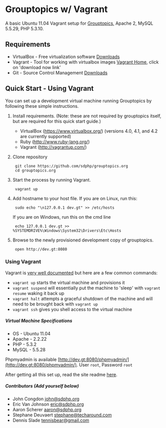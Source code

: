 # Grouptopics w/ Vagrant

A basic Ubuntu 11.04 Vagrant setup for [Grouptopics](https://github.com/sdphp/grouptopics.org), Apache 2, MySQL 5.5.29, PHP 5.3.10.

## Requirements

* VirtualBox - Free virtualization software [Downloads](https://www.virtualbox.org/wiki/Downloads)
* Vagrant - Tool for working with virtualbox images [Vagrant Home](https://www.vagrantup.com), click on 'download now link'
* Git - Source Control Management [Downloads](http://git-scm.com/downloads)

## Quick Start - Using Vagrant

You can set up a development virtual machine running Grouptopics by following these simple instructions.

1. Install requirements. (Note: these are not required by grouptopics itself, but are required for this quick start guide.)
   - VirtualBox (https://www.virtualbox.org/) (versions 4.0, 4.1, and 4.2 are currently supported)
   - Ruby (http://www.ruby-lang.org/)
   - Vagrant (http://vagrantup.com/)

2. Clone repository

        git clone https://github.com/sdphp/grouptopics.org
        cd grouptopics.org

3. Start the process by running Vagrant.

        vagrant up

4. Add hostname to your host file.
   If you are on Linux, run this:

        sudo echo "\n127.0.0.1 dev.gt" >> /etc/hosts
        
   If you are on Windows, run this on the cmd line
   
        echo 127.0.0.1 dev.gt >> %SYSTEMDRIVE%\Windows\System32\Drivers\Etc\Hosts

5. Browse to the newly provisioned development copy of grouptopics.

        open http://dev.gt:8080

### Using Vagrant

Vagrant is [very well documented](http://vagrantup.com/v1/docs/index.html) but here are a few common commands:

* `vagrant up` starts the virtual machine and provisions it
* `vagrant suspend` will essentially put the machine to 'sleep' with `vagrant resume` waking it back up
* `vagrant halt` attempts a graceful shutdown of the machine and will need to be brought back with `vagrant up`
* `vagrant ssh` gives you shell access to the virtual machine


##### Virtual Machine Specifications #####

* OS     - Ubuntu 11.04
* Apache - 2.2.22
* PHP    - 5.3.2
* MySQL  - 5.5.28

Phpmyadmin is available [http://dev.gt:8080/phpmyadmin/](http://dev.gt:8080/phpmyadmin/). User `root`, Password `root`

After getting all this set up, read the site readme [here](https://github.com/sdphp/grouptopics.org/blob/master/site/README.md).

##### Contributors (Add yourself below) #####
* John Congdon <john@sdphp.org>
* Eric Van Johnson <eric@sdphp.org>
* Aaron Scherer <aaron@sdphp.org>
* Stephane Deuvaert <stephane@techaround.com>
* Dennis Slade <tennisbear@gmail.com>
